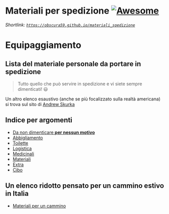 # Materiali per spedizione [![Awesome](https://cdn.rawgit.com/sindresorhus/awesome/d7305f38d29fed78fa85652e3a63e154dd8e8829/media/badge.svg)](https://github.com/sindresorhus/awesome)
*Shortlink: [`https://obscura59.github.io/materiali_spedizione`](https://obscura59.github.io/materiali_spedizione)*

# Equipaggiamento
## Lista del materiale personale da portare in spedizione

> Tutto quello che può servire in spedizione e vi siete sempre dimenticati! :smiley:

Un altro elenco esaustivo (anche se più focalizzato sulla realtà americana) si trova sul sito di [Andrew Skurka](https://andrewskurka.com/2015/backpacking-gear-list-template-checklist-3-season/)

## Indice per argomenti

  - [Da non dimenticare **per nessun motivo**](02_FONDAMENTALI.md)
  - [Abbigliamento](03_abbigliamento.md)
  - [Toilette](04_toilette.md)
  - [Logistica](05_logistica.md)
  - [Medicinali](06_medicinali.md)
  - [Materiali](07_materiali.md)
  - [Extra](08_extra.md)
  - [Cibo](09_cibo.md)

## Un elenco ridotto pensato per un cammino estivo in Italia
  - [Materiali per un cammino](10_elenco_minimo.md)

